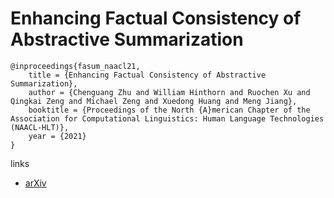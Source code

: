 # Enhancing Factual Consistency of Abstractive Summarization

```
@inproceedings{fasum_naacl21,
    title = {Enhancing Factual Consistency of Abstractive Summarization},
    author = {Chenguang Zhu and William Hinthorn and Ruochen Xu and Qingkai Zeng and Michael Zeng and Xuedong Huang and Meng Jiang},
    booktitle = {Proceedings of the North {A}merican Chapter of the Association for Computational Linguistics: Human Language Technologies (NAACL-HLT)},
    year = {2021}
}
```

links
- [arXiv](https://arxiv.org/abs/2003.08612)
